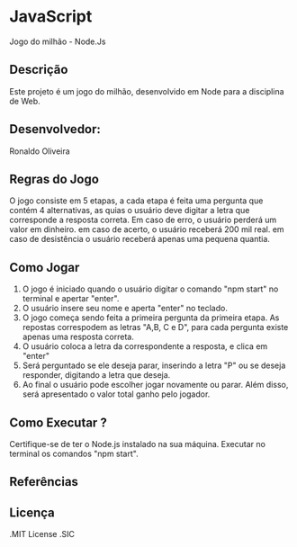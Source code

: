 # JavaScript
 Jogo do milhão - Node.Js

 ## Descrição
 Este projeto é um jogo do milhão, desenvolvido em Node para a disciplina de Web.

 ## Desenvolvedor: 
 Ronaldo Oliveira

 ## Regras do Jogo
 O jogo consiste em 5 etapas, a cada etapa é feita uma pergunta que contém 4 alternativas, as quias o usuário deve digitar a letra que corresponde a resposta correta. Em caso de erro, o usuário perderá um valor em dinheiro. em caso de acerto, o usuário receberá 200 mil real.
 em caso de desistência o usuário receberá apenas uma pequena quantia. 

 ## Como Jogar
 1. O jogo é iniciado quando o usuário digitar o comando "npm start" no terminal e apertar "enter".
 2. O usuário insere seu nome e aperta "enter" no teclado.
 3. O jogo começa sendo feita a primeira pergunta da primeira etapa. As repostas correspodem as letras "A,B, C e D", para cada pergunta existe apenas uma resposta correta. 
 4. O usuário coloca a letra da correspondente a resposta, e clica em "enter"
 5. Será perguntado se ele deseja parar, inserindo a letra "P" ou se deseja responder, digitando a letra que deseja.
 6. Ao final o usuário pode escolher jogar novamente ou parar. Além disso, será apresentado o valor total ganho pelo jogador.

 ## Como Executar ?
 Certifique-se de ter o Node.js instalado na sua máquina. 
 Executar no terminal os comandos "npm start".

 ## Referências

 ## Licença
 .MIT License
 .SIC

